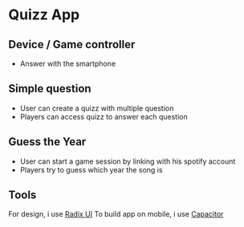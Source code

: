 # Quizz App

## Device / Game controller
- Answer with the smartphone

## Simple question
- User can create a quizz with multiple question
- Players can access quizz to answer each question

## Guess the Year
- User can start a game session by linking with his spotify account
- Players try to guess which year the song is 

## Tools
For design, i use [Radix UI](https://www.radix-ui.com/)
To build app on mobile, i use [Capacitor](https://capacitorjs.com/)